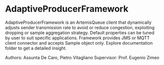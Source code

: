 # AdaptiveProducerFramework
AdaptiveProducerFramework is an ArtemisQueue client that dynamically adjusts sender transmission rate to avoid or reduce congestion, exploiting dropping or sample aggregation strategy. Default properties can be tuned by user to suit specific applications. Framework provides JMS or MQTT client connector and accepts Sample object only.
Explore documentation folder to get a detailed insight.


Authors: Assunta De Caro, Pietro Vitagliano
Supervisor: Prof. Eugenio Zimeo
